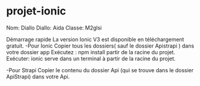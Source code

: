 # projet-ionic
Nom: Diallo
Diallo: Aida
Classe: M2glsi

Démarrage rapide
La version Ionic V3 est disponible en téléchargement gratuit.
-Pour Ionic
Copier tous les dossiers( sauf le dossier Apistrapi ) dans votre dossier app
Exécutez : npm install partir de la racine du projet.
Exécuter: ionic serve dans un terminal à partir de la racine du projet.

-Pour Strapi
Copier le contenu du dossier Api (qui se trouve dans le dossier ApiStrapi) dans votre Api.

